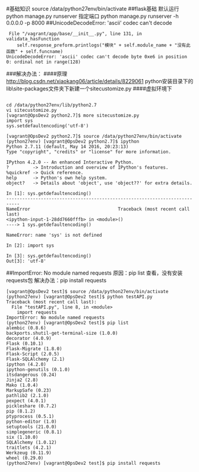 #基础知识
source /data/python27env/bin/activate
##flask基础
默认运行 python manage.py runserver
指定端口 python manage.py runserver -h 0.0.0.0 -p 8000
##UnicodeDecodeError: 'ascii' codec can't decode

```log
 File "/vagrant/app/base/__init__.py", line 131, in validata_hasFunction
    self.response_preform.printlogs("模块" + self.module_name + "没有此函数" + self.funcname)
UnicodeDecodeError: 'ascii' codec can't decode byte 0xe6 in position 0: ordinal not in range(128)
```
###解决办法：
####原理
    http://blog.csdn.net/xiaokang06/article/details/8229061
    python安装目录下的lib\site-packages文件夹下新建一个sitecustomize.py
####虚拟环境下

```log

cd /data/python27env/lib/python2.7
vi sitecustomize.py
[vagrant@OpsDev2 python2.7]$ more sitecustomize.py 
import sys
sys.setdefaultencoding('utf-8')

[vagrant@OpsDev2 python2.7]$ source /data/python27env/bin/activate
(python27env) [vagrant@OpsDev2 python2.7]$ ipython
Python 2.7.11 (default, May 14 2016, 20:23:13) 
Type "copyright", "credits" or "license" for more information.

IPython 4.2.0 -- An enhanced Interactive Python.
?         -> Introduction and overview of IPython's features.
%quickref -> Quick reference.
help      -> Python's own help system.
object?   -> Details about 'object', use 'object??' for extra details.

In [1]: sys.getdefaultencoding()
---------------------------------------------------------------------------
NameError                                 Traceback (most recent call last)
<ipython-input-1-28dd7660fffb> in <module>()
----> 1 sys.getdefaultencoding()

NameError: name 'sys' is not defined

In [2]: import sys

In [3]: sys.getdefaultencoding()
Out[3]: 'utf-8'

```
##ImportError: No module named requests
原因：pip list 查看，没有安装requests包
解决办法：pip install requests 

```log 
[vagrant@OpsDev2 test]$ source /data/python27env/bin/activate
(python27env) [vagrant@OpsDev2 test]$ python testAPI.py 
Traceback (most recent call last):
  File "testAPI.py", line 8, in <module>
    import requests
ImportError: No module named requests
(python27env) [vagrant@OpsDev2 test]$ pip list
alembic (0.8.6)
backports.shutil-get-terminal-size (1.0.0)
decorator (4.0.9)
Flask (0.10.1)
Flask-Migrate (1.8.0)
Flask-Script (2.0.5)
Flask-SQLAlchemy (2.1)
ipython (4.2.0)
ipython-genutils (0.1.0)
itsdangerous (0.24)
Jinja2 (2.8)
Mako (1.0.4)
MarkupSafe (0.23)
pathlib2 (2.1.0)
pexpect (4.0.1)
pickleshare (0.7.2)
pip (8.1.2)
ptyprocess (0.5.1)
python-editor (1.0)
setuptools (21.0.0)
simplegeneric (0.8.1)
six (1.10.0)
SQLAlchemy (1.0.12)
traitlets (4.2.1)
Werkzeug (0.11.9)
wheel (0.29.0)
(python27env) [vagrant@OpsDev2 test]$ pip install requests

```